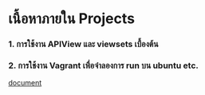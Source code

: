 # เนื้อหาภายใน Projects
### 1. การใช้งาน APIView และ viewsets เบื้องต้น
### 2. การใช้งาน Vagrant เพื่อจำลองการ run บน ubuntu etc.
[document](https://github.com/chanawit-k/Cheat_Sheet/blob/main/Vagrant_setup.md)